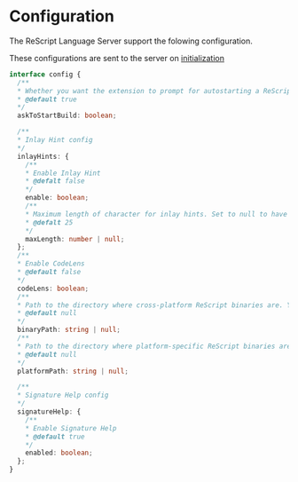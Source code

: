 # Configuration

The ReScript Language Server support the folowing configuration.

These configurations are sent to the server on [initialization](https://microsoft.github.io/language-server-protocol/specifications/lsp/3.17/specification/#initialize)

```typescript
interface config {
  /**
  * Whether you want the extension to prompt for autostarting a ReScript build if a project is opened with no build running
  * @default true
  */
  askToStartBuild: boolean;

  /**
  * Inlay Hint config
  */
  inlayHints: {
    /**
    * Enable Inlay Hint
    * @defalt false
    */
    enable: boolean;
    /**
    * Maximum length of character for inlay hints. Set to null to have an unlimited length. Inlay hints that exceed the maximum length will not be shown
    * @defalt 25
    */
    maxLength: number | null;
  };
  /**
  * Enable CodeLens
  * @default false
  */
  codeLens: boolean;
  /**
  * Path to the directory where cross-platform ReScript binaries are. You can use it if you haven't or don't want to use the installed ReScript from node_modules in your project.
  * @default null
  */
  binaryPath: string | null;
  /**
  * Path to the directory where platform-specific ReScript binaries are. You can use it if you haven't or don't want to use the installed ReScript from node_modules in your project.
  * @default null
  */
  platformPath: string | null;

  /**
  * Signature Help config
  */
  signatureHelp: {
    /**
    * Enable Signature Help
    * @default true
    */
    enabled: boolean;
  };
}
```
